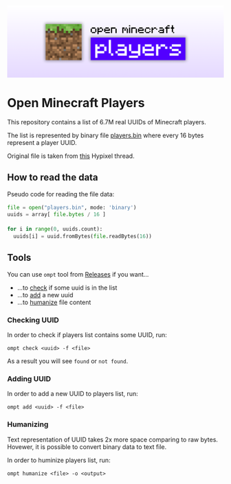 ![banner](./img/banner.png)

# Open Minecraft Players

This repository contains a list of 6.7M real UUIDs of Minecraft players.

The list is represented by binary file [players.bin](/players.bin) where every 16 bytes represent a player UUID.

Original file is taken from [this](https://hypixel.net/threads/minecraft-uuid-list-6-700-000.5029428/) Hypixel thread.

## How to read the data

Pseudo code for reading the file data:
```python
file = open("players.bin", mode: 'binary')
uuids = array[ file.bytes / 16 ]

for i in range(0, uuids.count):
  uuids[i] = uuid.fromBytes(file.readBytes(16))
```

## Tools

You can use `ompt` tool from [Releases](https://github.com/open-minecraft/players/releases) if you want...
- ...to [check](#checking-uuid) if some uuid is in the list
- ...to [add](#adding-uuid) a new uuid
- ...to [humanize](#humanizing) file content

### Checking UUID

In order to check if players list contains some UUID, run:
```
ompt check <uuid> -f <file>
```

As a result you will see `found` or `not found`.

### Adding UUID

In order to add a new UUID to players list, run:
```
ompt add <uuid> -f <file>
```

### Humanizing

Text representation of UUID takes 2x more space comparing to raw bytes. Hovewer, it is possible to convert binary data to text file.

In order to huminize players list, run:
```
ompt humanize <file> -o <output>
```
